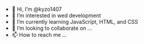 - 👋 Hi, I’m @kyzo1407
- 👀 I’m interested in wed development
- 🌱 I’m currently learning JavaScript, HTML, and CSS
- 💞️ I’m looking to collaborate on ...
- 📫 How to reach me ...

<!---
kyzo1407/kyzo1407 is a ✨ special ✨ repository because its `README.md` (this file) appears on your GitHub profile.
You can click the Preview link to take a look at your changes.
--->

